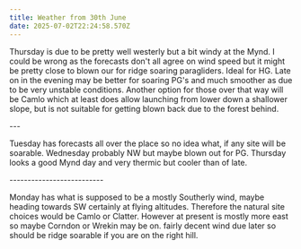 ```yaml
---
title: Weather from 30th June
date: 2025-07-02T22:24:58.570Z
---
```

Thursday is due to be pretty well westerly but a bit windy at the Mynd.  I could be wrong as the forecasts don't all agree on wind speed but it might be pretty close to blown our for ridge soaring paragliders.  Ideal for HG.  Late on in the evening may be better for soaring PG's and much smoother as due to be very unstable conditions.  Another option for those over that way will be Camlo which at least does allow launching from lower down a shallower slope, but is not suitable for getting blown back due to the forest behind.

\---

Tuesday has forecasts all over the place so no idea what, if any site will be soarable. Wednesday probably NW but maybe blown out for PG.  Thursday looks a good Mynd day and very thermic but cooler than of late.

\--------------------------

Monday has what is supposed to be a mostly Southerly wind, maybe heading towards SW certainly at flying altitudes.  Therefore the natural site choices would be Camlo or Clatter.  However at present is mostly more east so maybe Corndon or Wrekin may be on.  fairly decent wind due later so should be ridge soarable if you are on the right hill.